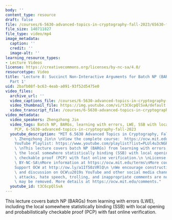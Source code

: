```yaml
---
body: ''
content_type: resource
draft: false
file: /courses/6-5630-advanced-topics-in-cryptography-fall-2023/65630-f23-lecture-8-part-1_360p_16_9.mp4
file_size: 140711827
file_type: video/mp4
image_metadata:
  caption: ''
  credit: ''
  image-alt: ''
learning_resource_types:
- Lecture Videos
license: https://creativecommons.org/licenses/by-nc-sa/4.0/
resourcetype: Video
title: 'Lecture 8: Succinct Non-Interactive Arguments for Batch NP (BARGs) from LWE,
  Part 1'
uid: 2bafb08f-bc63-4eab-a091-93f52d5475e0
video_files:
  archive_url: ''
  video_captions_file: /courses/6-5630-advanced-topics-in-cryptography-fall-2023/1OulMfgsVwuSMpAw6rd4ENyMPStdnj5eS_transcript.webvtt
  video_thumbnail_file: https://img.youtube.com/vi/t3C6cpQlSvA/default.jpg
  video_transcript_file: /courses/6-5630-advanced-topics-in-cryptography-fall-2023/1OulMfgsVwuSMpAw6rd4ENyMPStdnj5eS_transcript.pdf
video_metadata:
  video_speakers: Zhengzhong Jin
  video_tags: Batch NP, BARGs, learning with errors, LWE, SSB with local opening,
    PCP, 6-5630-advanced-topics-in-cryptography-fall-2023
  youtube_description: "MIT 6.5630 Advanced Topics in Cryptography, Fall 2023\nInstructor:\
    \ Zhengzhong Jin\n \nView the complete course:  https://ocw.mit.edu/courses/6-5630-advanced-topics-in-cryptography-fall-2023/\n\
    YouTube Playlist: https://www.youtube.com/playlist?list=PLUl4u3cNGP61EZllk7zwgvPbI4kbnKhWz\n\
    \ \nThis lecture covers batch NP (BARGs) from learning with errors (LWE), including\
    \ the local somewhere statistically binding (SSB) with local opening and probabilistically\
    \ checkable proof (PCP) with fast online verification.\n \nLicense: Creative Commons\
    \ BY-NC-SA\nMore information at https://ocw.mit.edu/terms\nMore courses at https://ocw.mit.edu\n\
    Support OCW at http://ow.ly/a1If50zVRlQ\n \nWe encourage constructive comments\
    \ and discussion on OCW\u2019s YouTube and other social media channels. Personal\
    \ attacks, hate speech, trolling, and inappropriate comments are not allowed and\
    \ may be removed. More details at https://ocw.mit.edu/comments."
  youtube_id: t3C6cpQlSvA
---
```

This lecture covers batch NP (BARGs) from learning with errors (LWE), including the local somewhere statistically binding (SSB) with local opening and probabilistically checkable proof (PCP) with fast online verification.